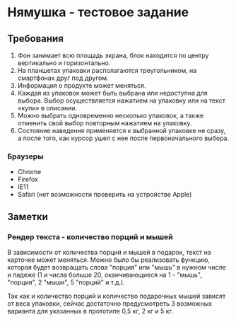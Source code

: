 # Нямушка - тестовое задание

## Требования

1. Фон занимает всю площадь экрана, блок находится по центру вертикально и
   горизонтально.
2. На планшетах упаковки располагаются треугольником, на смартфонах друг под
   другом.
3. Информация о продукте может меняться.
4. Каждая из упаковок может быть выбрана или недоступна для выбора. Выбор
   осуществляется нажатием на упаковку или на текст «купи» в описании.
5. Можно выбрать одновременно несколько упаковок, а также отменить свой
   выбор повторным нажатием на упаковку.
6. Состояние наведения применяется к выбранной упаковке не сразу, а после того,
   как курсор ушел с нее после первоначального выбора.

### Браузеры

-   Chrome
-   Firefox
-   IE11
-   Safari (нет возможности проверить на устройстве Apple)

## Заметки

### Рендер текста - количество порций и мышей

В зависимости от количества порций и мышей в подарок, текст на карточке может меняться. Можно было бы реализовать функцию, которая будет возвращать слова "порция" или "мышь" в нужном числе и падеже (1 и числа больше 20, оканчивающиеся на 1 - "мышь", "порция", 2 "мыши", 5 "порций" и т.д.).

Так как и количество порций и количество подарочных мышей зависят от веса упаковки, сейчас достаточно предусмотреть 3 возможных варианта для указанных в прототипе 0,5 кг, 2 кг и 5 кг.
